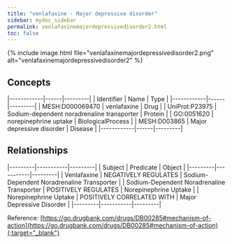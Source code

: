 ```yaml
---
title: "venlafaxine - Major depressive disorder"
sidebar: mydoc_sidebar
permalink: venlafaxinemajordepressivedisorder2.html
toc: false 
---
```


{% include image.html file="venlafaxinemajordepressivedisorder2.png" alt="venlafaxinemajordepressivedisorder2" %}

## Concepts

|------------|------|---------|
| Identifier | Name | Type    |
|------------|------|---------|
| MESH:D000069470 | venlafaxine | Drug |
| UniProt:P23975 | Sodium-dependent noradrenaline transporter | Protein |
| GO:0051620 | norepinephrine uptake | BiologicalProcess |
| MESH:D003865 | Major depressive disorder | Disease |
|------------|------|---------|

## Relationships

|---------|-----------|---------|
| Subject | Predicate | Object  |
|---------|-----------|---------|
| Venlafaxine | NEGATIVELY REGULATES | Sodium-Dependent Noradrenaline Transporter |
| Sodium-Dependent Noradrenaline Transporter | POSITIVELY REGULATES | Norepinephrine Uptake |
| Norepinephrine Uptake | POSITIVELY CORRELATED WITH | Major Depressive Disorder |
|---------|-----------|---------|

Reference: [https://go.drugbank.com/drugs/DB00285#mechanism-of-action](https://go.drugbank.com/drugs/DB00285#mechanism-of-action){:target="_blank"}